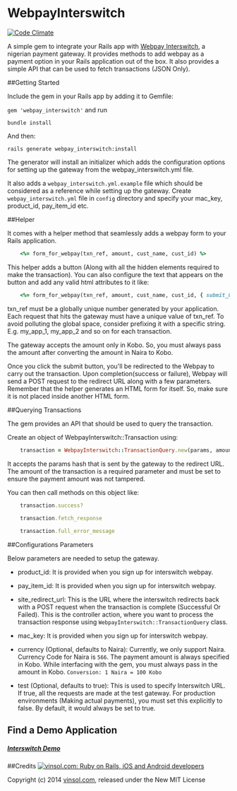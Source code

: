 # WebpayInterswitch


[![Code Climate](https://codeclimate.com/github/vinsol/webpay_interswitch.png)](https://codeclimate.com/github/vinsol/webpay_interswitch)


A simple gem to integrate your Rails app with [Webpay Interswitch](http://www.interswitchng.com/), a nigerian payment gateway. It provides methods to add webpay as a payment option in your Rails application out of the box. It also provides a simple API that can be used to fetch transactions (JSON Only).

##Getting Started


Include the gem in your Rails app by adding it to Gemfile:

 `gem 'webpay_interswitch'` and run 

 `bundle install`

And then:

 `rails generate webpay_interswitch:install`
 
The generator will install an initializer which adds the configuration options for setting up the gateway from the webpay_interswitch.yml file.

It also adds a `webpay_interswitch.yml.example` file which should be considered as a reference while setting up the gateway. Create `webpay_interswitch.yml` file in `config` directory and specify your mac_key, product_id, pay_item_id etc.


##Helper


It comes with a helper method that seamlessly adds a webpay form to your Rails application.

```ruby
    <%= form_for_webpay(txn_ref, amount, cust_name, cust_id) %>
```

This helper adds a button (Along with all the hidden elements required to make the transaction). You can also configure the text that appears on the button and add any valid html attributes to it like:

```ruby
    <%= form_for_webpay(txn_ref, amount, cust_name, cust_id, { submit_button_text: 'Make Payment', class: 'btn-class' }) %>
```

txn_ref must be a globally unique number generated by your application. Each request that hits the gateway must have a unique value of txn_ref. To avoid polluting the global space, consider prefixing it with a specific string. E.g. my_app_1, my_app_2 and so on for each transaction.

The gateway accepts the amount only in Kobo. So, you must always pass the amount after converting the amount in Naira to Kobo.

Once you click the submit button, you'll be redirected to the Webpay to carry out the transaction. Upon completion(success or failure), Webpay will send a POST request to the redirect URL along with a few parameters. Remember that the helper generates an HTML form for itself. So, make sure it is not placed inside another HTML form.


##Querying Transactions


The gem provides an API that should be used to query the transaction.

Create an object of WebpayInterswitch::Transaction using:

```ruby
    transaction = WebpayInterswitch::TransactionQuery.new(params, amount)
```

It accepts the params hash that is sent by the gateway to the redirect URL. The amount of the transaction is a required parameter and must be set to ensure the payment amount was not tampered.

You can then call methods on this object like:

```ruby
    transaction.success?
    
    transaction.fetch_response

    transaction.full_error_message
```

##Configurations Parameters


Below parameters are needed to setup the gateway.

* product_id: It is provided when you sign up for interswitch webpay.
    
* pay_item_id: It is provided when you sign up for interswitch webpay.

* site_redirect_url: This is the URL where the interswitch redirects back with a POST request when the transaction is complete (Successful Or Failed). This is the controller action, where you want to process the transaction response using `WebpayInterswitch::TransactionQuery` class.

* mac_key: It is provided when you sign up for interswitch webpay.

* currency (Optional, defaults to Naira): Currently, we only support Naira. Currency Code for Naira is `566`. The payment amount is always specified in Kobo. While interfacing with the gem, you must always pass in the amount in Kobo. `Conversion: 1 Naira = 100 Kobo`

* test (Optional, defaults to true): This is used to specify Interswitch URL. If true, all the requests are made at the test gateway. For production environments (Making actual payments), you must set this explicitly to false. By default, it would always be set to true.

## Find a Demo Application

##### [Interswitch Demo](https://github.com/vinsol/webpay_interswitch_gem_demo_app)

##Credits
[![vinsol.com: Ruby on Rails, iOS and Android developers](http://vinsol.com/vin_logo.png "Ruby on Rails, iOS and Android developers")](http://vinsol.com)

Copyright (c) 2014 [vinsol.com](http://vinsol.com "Ruby on Rails, iOS and Android developers"), released under the New MIT License

